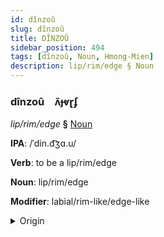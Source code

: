 ```yaml
---
id: dînzoû
slug: dînzoû
title: DÎNZOÛ
sidebar_position: 494
tags: [dînzoû, Noun, Hmong-Mien]
description: lip/rim/edge § Noun
---
```


### dînzoû&emsp;<span kind="abugida">ʌ̃ɟⱴɽʄ</span>

*lip/rim/edge* **§** [Noun](../../tags/Noun)

**IPA**: /ˈdin.d͡ʒɑ.u/

**Verb**: to be a lip/rim/edge

**Noun**: lip/rim/edge

**Modifier**: labial/rim-like/edge-like

<details>
    <summary>Origin</summary>
    Hmong, Whtie di ncauj /di˧.ᶮɟau̯˥˧/<br/>
    <em>Hmong-Mien Language Family</em>
</details>